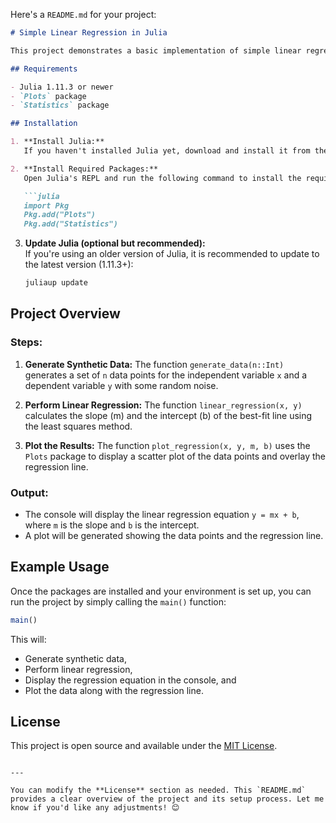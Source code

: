 Here's a `README.md` for your project:

```markdown
# Simple Linear Regression in Julia

This project demonstrates a basic implementation of simple linear regression in Julia. It generates synthetic data, performs linear regression to find the equation of the line, and then plots the data points and the regression line.

## Requirements

- Julia 1.11.3 or newer
- `Plots` package
- `Statistics` package

## Installation

1. **Install Julia:**  
   If you haven't installed Julia yet, download and install it from the official website: [https://julialang.org/downloads/](https://julialang.org/downloads/).

2. **Install Required Packages:**  
   Open Julia's REPL and run the following command to install the required packages:

   ```julia
   import Pkg
   Pkg.add("Plots")
   Pkg.add("Statistics")
   ```

3. **Update Julia (optional but recommended):**  
   If you're using an older version of Julia, it is recommended to update to the latest version (1.11.3+):

   ```bash
   juliaup update
   ```

## Project Overview

### Steps:

1. **Generate Synthetic Data:**
   The function `generate_data(n::Int)` generates a set of `n` data points for the independent variable `x` and a dependent variable `y` with some random noise.

2. **Perform Linear Regression:**
   The function `linear_regression(x, y)` calculates the slope (m) and the intercept (b) of the best-fit line using the least squares method.

3. **Plot the Results:**
   The function `plot_regression(x, y, m, b)` uses the `Plots` package to display a scatter plot of the data points and overlay the regression line.

### Output:
- The console will display the linear regression equation `y = mx + b`, where `m` is the slope and `b` is the intercept.
- A plot will be generated showing the data points and the regression line.

## Example Usage

Once the packages are installed and your environment is set up, you can run the project by simply calling the `main()` function:

```julia
main()
```

This will:
- Generate synthetic data,
- Perform linear regression,
- Display the regression equation in the console, and
- Plot the data along with the regression line.

## License

This project is open source and available under the [MIT License](LICENSE).
```

---

You can modify the **License** section as needed. This `README.md` provides a clear overview of the project and its setup process. Let me know if you'd like any adjustments! 😊
